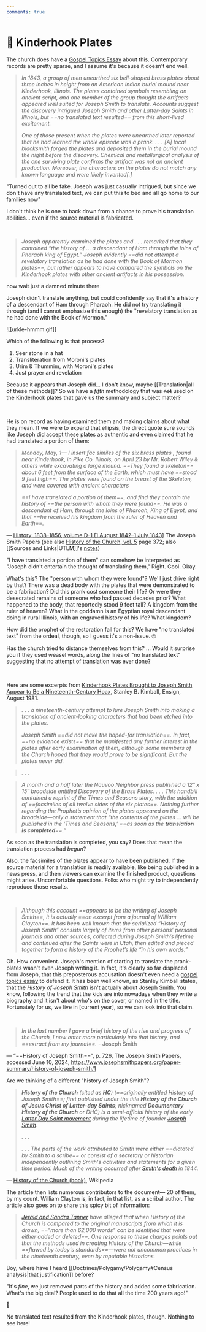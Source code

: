 ```yaml
---
comments: true
---
```

# 🎣 Kinderhook Plates
The church does have a [Gospel Topics Essay](https://www.churchofjesuschrist.org/study/history/topics/kinderhook-plates?lang=eng) about this. Contemporary records are pretty sparse, and I assume it's because it doesn't end well.

> *In 1843, a group of men unearthed six bell-shaped brass plates about three inches in height from an American Indian burial mound near Kinderhook, Illinois. The plates contained symbols resembling an ancient script, and one member of the group thought the artifacts appeared well suited for Joseph Smith to translate. Accounts suggest the discovery intrigued Joseph Smith and other Latter-day Saints in Illinois, but ==no translated text resulted== from this short-lived excitement.*
>
> *One of those present when the plates were unearthed later reported that he had learned the whole episode was a prank. . . . [A] local blacksmith forged the plates and deposited them in the burial mound the night before the discovery. Chemical and metallurgical analysis of the one surviving plate confirms the artifact was not an ancient production. Moreover, the characters on the plates do not match any known language and were likely invented[.]*

"Turned out to all be fake. Joseph was just casually intrigued, but since we don't have any translated text, we can put this to bed and all go home to our families now"

I don't think he is one to back down from a chance to prove his translation abilities... even if the source material is fabricated.

&nbsp;

> *Joseph apparently examined the plates and . . . remarked that they contained “the history of … a descendant of Ham through the loins of Pharaoh king of Egypt.” Joseph evidently ==did not attempt a revelatory translation as he had done with the Book of Mormon plates==, but rather appears to have compared the symbols on the Kinderhook plates with other ancient artifacts in his possession.*

now wait just a damned minute there

Joseph didn't translate anything, but could confidently say that it's a history of a descendant of Ham through Pharaoh. He did not try translating it through (and I cannot emphasize this enough) the "revelatory translation as he had done with the Book of Mormon."

![[urkle-hmmm.gif]]

Which of the following is that process?

1. Seer stone in a hat
2. Transliteration from Moroni's plates
3. Urim & Thummim, with Moroni's plates
4. Just prayer and revelation

Because it appears that Joseph did... I don't know, maybe [[Translation|all of these methods]]? So we have a *fifth* methodology that was ~~not~~ used on the Kinderhook plates that gave us the summary and subject matter?

&nbsp;

He is on record as having examined them and making claims about what they mean. If we were to expand that ellipsis, the direct quote sure sounds like Joseph did accept these plates as authentic and even claimed that he had translated a portion of them:

> *Monday, May, 1— I insert fac similes of the six brass plates , found near Kinderhook, in Pike Co. Illinois, on April 23 by Mr. Robert Wiley & others while excavating a large mound. ==They found a skeleton== about 6 feet from the surface of the Earth, which must have ==stood 9 feet high==. The plates were found on the breast of the Skeleton, and were covered with ancient characters*
>
> *==I have translated a portion of them==, and find they contain the history of ==the person with whom they were found==. He was a descendant of Ham, through the loins of Pharoah, King of Egypt, and that ==he received his kingdom from the ruler of Heaven and Earth==.*

—  [History, 1838–1856, volume D-1 [1 August 1842–1 July 1843]](https://www.josephsmithpapers.org/paper-summary/history-1838-1856-volume-d-1-1-august-1842-1-july-1843/185) The Joseph Smith Papers (see also [History of the Church, vol. 5](https://josephsmithfoundation.org/history-of-the-church-of-jesus-christ-of-latter-day-saints-vol-5/) page 372; also [[Sources and Links|UTLM]]'s [notes](http://www.utlm.org/newsletters/no46.htm#KINDERHOOK))

"I have translated a portion of them" can somehow be interpreted as "Joseph didn't entertain the thought of translating them," Right. Cool. Okay.

What's this? The "person with whom they were found"? We'll just drive right by that? There was a dead body with the plates that were demonstrated to be a fabrication? Did this prank cost someone their life? Or were they desecrated remains of someone who had passed decades prior? What happened to the body, that reportedly stood 9 feet tall? A kingdom from the ruler of heaven? What in the goddamn is an Egyptian royal descendant doing in rural Illinois, with an engraved history of his life? What kingdom?

How did the prophet of the restoration fall for this? We have "no translated text" from the ordeal, though, so I guess it's a non-issue. 🙄

Has the church tried to distance themselves from this? ... Would it surprise you if they used weasel words, along the lines of "no translated text" suggesting that no attempt of translation was ever done?

&nbsp;

Here are some excerpts from [Kinderhook Plates Brought to Joseph Smith Appear to Be a Nineteenth-Century Hoax](https://www.churchofjesuschrist.org/study/ensign/1981/08/kinderhook-plates-brought-to-joseph-smith-appear-to-be-a-nineteenth-century-hoax?lang=eng), Stanley B. Kimball, Ensign, August 1981.

> *. . . a nineteenth-century attempt to lure Joseph Smith into making a translation of ancient-looking characters that had been etched into the plates.*
>
> *Joseph Smith ==did not make the hoped-for translation==. In fact, ==no evidence exists== that he manifested any further interest in the plates after early examination of them, although some members of the Church hoped that they would prove to be significant. But the plates never did.*

> *. . .*

> *A month and a half later the Nauvoo Neighbor press published a 12″ x 15″ broadside entitled Discovery of the Brass Plates. . . . This handbill contained a reprint of the Times and Seasons story, with the addition of ==facsimiles of all twelve sides of the six plates==. Nothing further regarding the Prophet’s opinion of the plates appeared on the broadside—only a statement that “the contents of the plates … will be published in the ‘Times and Seasons,’ ==as soon as the **translation is completed**==.”*

As soon as the translation is completed, you say? Does that mean the translation process had *begun*?

Also, the facsimiles of the plates appear to have been published. If the source material for a translation is readily available, like being published in a news press, and then viewers can examine the finished product, questions might arise. Uncomfortable questions. Folks who might try to independently reproduce those results.

&nbsp;

> *Although this account ==appears to be the writing of Joseph Smith==, it is actually ==an excerpt from a journal of William Clayton==. It has been well known that the serialized “History of Joseph Smith” consists largely of items from other persons’ personal journals and other sources, collected during Joseph Smith’s lifetime and continued after the Saints were in Utah, then edited and pieced together to form a history of the Prophet’s life “in his own words.”*

Oh. How convenient. Joseph's mention of starting to translate the prank-plates wasn't even Joseph writing it. In fact, it's clearly so far displaced from Joseph, that this preposterous accusation doesn't even need a [gospel topics essay](https://www.churchofjesuschrist.org/study/history/topics/kinderhook-plates?lang=eng) to defend it. It has been well known, as Stanley Kimball states, that the *History of Joseph Smith* isn't actually about Joseph Smith. You know, following the trend that the kids are into nowadays when they write a biography and it isn't about who's on the cover, or named in the title. Fortunately for us, we live in [current year], so we can look into that claim.

&nbsp;

> *In the last number I gave a brief history of the rise and progress of the Church, I now enter more particularly into that history, and ==extract from my journal==.* - Joseph Smith

— “==History of Joseph Smith==”, p. 726, The Joseph Smith Papers, accessed June 10, 2024, https://www.josephsmithpapers.org/paper-summary/history-of-joseph-smith/1

Are we thinking of a different "history of Joseph Smith"?

> ***History of the Church** (cited as **HC**) (==originally entitled *History of Joseph Smith==*; first published under the title **History of the Church of Jesus Christ of Latter-day Saints**; nicknamed **Documentary History of the Church** or *DHC*) is a semi-official history of the early [Latter Day Saint movement](https://en.wikipedia.org/wiki/Latter_Day_Saint_movement "Latter Day Saint movement") during the lifetime of founder [Joseph Smith](https://en.wikipedia.org/wiki/Joseph_Smith "Joseph Smith").*
>
> *. . .*
>
> *. . . The parts of the work attributed to Smith were either ==dictated by Smith to a scribe== or consist of a secretary or historian independently outlining Smith's activities and statements for a given time period. Much of the writing occurred after [Smith's death](https://en.wikipedia.org/wiki/Death_of_Joseph_Smith "Death of Joseph Smith") in 1844.*

— [History of the Church (book)](https://en.wikipedia.org/wiki/History_of_the_Church_(book)), Wikipedia

The article then lists numerous contributors to the document— 20 of them, by my count. William Clayton is, in fact, in that list, as a scribal author. The article also goes on to share this spicy bit of information:

> *[Jerald and Sandra Tanner](https://en.wikipedia.org/wiki/Jerald_and_Sandra_Tanner "Jerald and Sandra Tanner") have alleged that when History of the Church is compared to the original manuscripts from which it is drawn, =="more than 62,000 words" can be identified that were either added or deleted==. One response to these charges points out that the methods used in creating History of the Church—while ==flawed by today's standards==—were not uncommon practices in the nineteenth century, even by reputable historians.*

Boy, where have I heard [[Doctrines/Polygamy/Polygamy#Census analysis|that justification]] before?

"It's *fine*, we just removed parts of the history and added some fabrication. What's the big deal? People used to do that all the time 200 years ago!"

🤨

No translated text resulted from the Kinderhook plates, though. Nothing to see here!